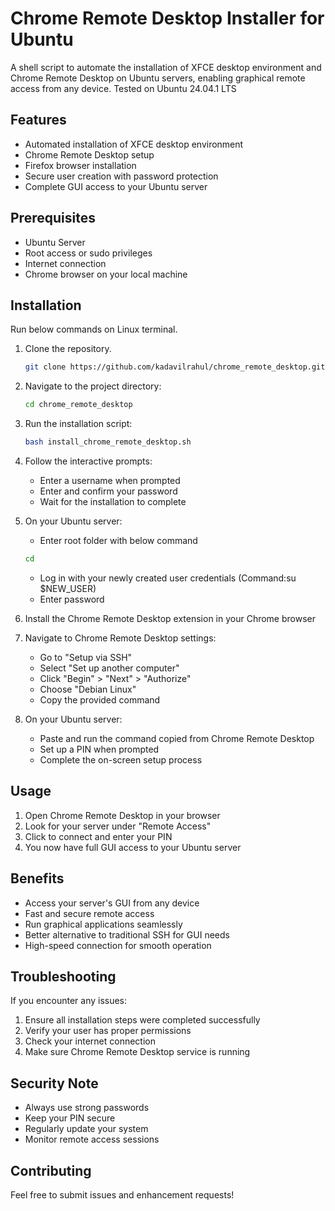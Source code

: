 # Chrome Remote Desktop Installer for Ubuntu

A shell script to automate the installation of XFCE desktop environment and Chrome Remote Desktop on Ubuntu servers, enabling graphical remote access from any device.
Tested on Ubuntu 24.04.1 LTS

## Features

- Automated installation of XFCE desktop environment
- Chrome Remote Desktop setup
- Firefox browser installation
- Secure user creation with password protection
- Complete GUI access to your Ubuntu server

## Prerequisites

- Ubuntu Server 
- Root access or sudo privileges
- Internet connection
- Chrome browser on your local machine

## Installation

Run below commands on Linux terminal.

1. Clone the repository. 
   ```bash
   git clone https://github.com/kadavilrahul/chrome_remote_desktop.git
   ```

2. Navigate to the project directory:
   ```bash
   cd chrome_remote_desktop
   ```

3. Run the installation script:
   ```bash
   bash install_chrome_remote_desktop.sh
   ```

4. Follow the interactive prompts:
   - Enter a username when prompted
   - Enter and confirm your password
   - Wait for the installation to complete

5. On your Ubuntu server:
   - Enter root folder with below command  
   ```bash
   cd 
   ```
   - Log in with your newly created user credentials (Command:su $NEW_USER)
   - Enter password   
   
6. Install the Chrome Remote Desktop extension in your Chrome browser

7. Navigate to Chrome Remote Desktop settings:
   - Go to "Setup via SSH"
   - Select "Set up another computer"
   - Click "Begin" > "Next" > "Authorize"
   - Choose "Debian Linux"
   - Copy the provided command

8. On your Ubuntu server:
   - Paste and run the command copied from Chrome Remote Desktop
   - Set up a PIN when prompted
   - Complete the on-screen setup process

## Usage

1. Open Chrome Remote Desktop in your browser
2. Look for your server under "Remote Access"
3. Click to connect and enter your PIN
4. You now have full GUI access to your Ubuntu server

## Benefits

- Access your server's GUI from any device
- Fast and secure remote access
- Run graphical applications seamlessly
- Better alternative to traditional SSH for GUI needs
- High-speed connection for smooth operation

## Troubleshooting

If you encounter any issues:
1. Ensure all installation steps were completed successfully
2. Verify your user has proper permissions
3. Check your internet connection
4. Make sure Chrome Remote Desktop service is running

## Security Note

- Always use strong passwords
- Keep your PIN secure
- Regularly update your system
- Monitor remote access sessions

## Contributing

Feel free to submit issues and enhancement requests!

